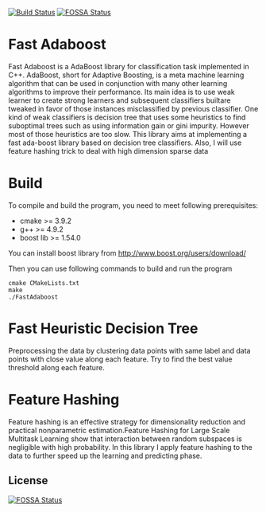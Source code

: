 [![Build Status](https://travis-ci.com/lucafuji/FastAdaboost.svg?branch=master)](https://travis-ci.com/lucafuji/FastAdaboost)
[![FOSSA Status](https://app.fossa.io/api/projects/git%2Bgithub.com%2Flucafuji%2FFastAdaboost.svg?type=shield)](https://app.fossa.io/projects/git%2Bgithub.com%2Flucafuji%2FFastAdaboost?ref=badge_shield)

Fast Adaboost 
===============================================

Fast Adaboost is a AdaBoost library for classification task implemented in C++. AdaBoost, short for Adaptive Boosting, is a meta machine learning algorithm that can be used in conjunction with many other learning algorithms to improve their performance. Its main idea is to use weak learner to create strong learners and subsequent classifiers builtare tweaked in favor of those instances misclassified by previous classifier. One kind of weak classifiers is decision tree that uses some heuristics to find suboptimal trees such as using information gain or gini impurity. However most of those heuristics are too slow. This library aims at implementing a fast ada-boost library based on decision tree classifiers. Also, I will use feature hashing trick to deal with high dimension sparse data

Build
===============================================
To compile and build the program, you need to meet following prerequisites:

* cmake >= 3.9.2
* g++ >= 4.9.2
* boost lib >= 1.54.0

You can install boost library from http://www.boost.org/users/download/

Then you can use following commands to build and run the program
```$bash
cmake CMakeLists.txt
make
./FastAdaboost
```


Fast Heuristic Decision Tree
===============================================

Preprocessing the data by clustering data points with same label and data points with close value along each feature.
Try to find the best value threshold along each feature.

Feature Hashing
===============================================

Feature hashing is an effective strategy for dimensionality reduction and practical nonparametric estimation.Feature Hashing for Large Scale Multitask Learning show that interaction between random subspaces is negligible with high probability.
In this library I apply feature hashing to the data to further speed up the learning and predicting phase.


## License
[![FOSSA Status](https://app.fossa.io/api/projects/git%2Bgithub.com%2Flucafuji%2FFastAdaboost.svg?type=large)](https://app.fossa.io/projects/git%2Bgithub.com%2Flucafuji%2FFastAdaboost?ref=badge_large)
